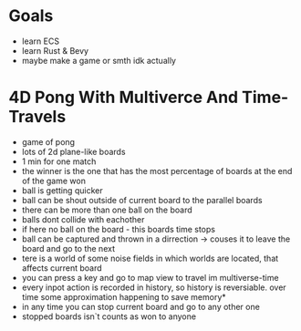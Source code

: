 # Goals

- learn ECS
- learn Rust & Bevy
- maybe make a game or smth idk actually


# 4D Pong With Multiverce And Time-Travels

- game of pong
- lots of 2d plane-like boards
- 1 min for one match
- the winner is the one that has the most percentage of boards at the end of the game won
- ball is getting quicker
- ball can be shout outside of current board to the parallel boards
- there can be more than one ball on the board
- balls dont collide with eachother
- if here no ball on the board - this boards time stops
- ball can be captured and thrown in a dirrection -> couses it to leave the board and go to the next
- tere is a world of some noise fields in which worlds are located, that affects current board
- you can press a key and go to map view to travel im multiverse-time
- every inpot action is recorded in history, so history is reversiable. over time some approximation happening to save memory*
- in any time you can stop current board and go to any other one
- stopped boards isn`t counts as won to anyone 